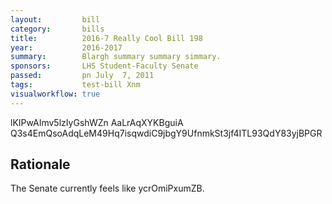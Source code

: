 ```yaml
---
layout:         bill
category:       bills
title:          2016-7 Really Cool Bill 198
year:           2016-2017
summary:        Blargh summary summary simmary.
sponsors:       LHS Student-Faculty Senate
passed:         pn July  7, 2011
tags:           test-bill Xnm
visualworkflow: true
---
```



lKIPwAImv5lzIyGshWZn AaLrAqXYKBguiA Q3s4EmQsoAdqLeM49Hq7isqwdiC9jbgY9UfnmkSt3jf4ITL93QdY83yjBPGR 




Rationale
---------
The Senate currently feels like ycrOmiPxumZB.
